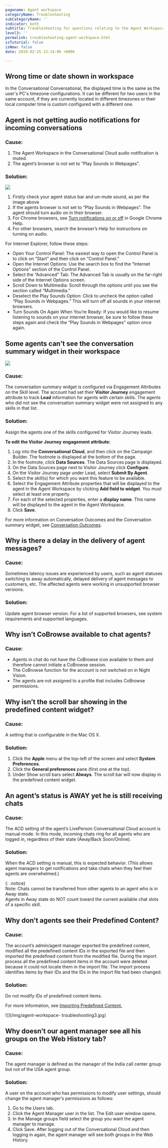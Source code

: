 ```yaml
---
pagename: Agent workspace
categoryName: Troubleshooting
subCategoryName: ''
indicator: both
subtitle: Troubleshooting for questions relating to the Agent Workspace
level3: ''
permalink: troubleshooting-agent-workspace.html
isTutorial: false
isNew: false
date: 2019-02-25 13:14:06 +0000

---
```

## Wrong time or date shown in workspace  
In the Conversational Conversational, the displayed time is the same as the user's PC's timezone configurations. It can be different for two users in the same account, if they are currently located in different timezones or their local computer time is custom configured with a different one. 

## Agent is not getting audio notifications for incoming conversations

### Cause:

1. The Agent Workspace in the Conversational Cloud audio notification is muted.
2. The agent’s browser is not set to “Play Sounds in Webpages”.

### Solution:

![](/img/troubleshooting-agentworkspace.png)

1. Firstly check your agent status bar and un-mute sound, as per the image above
2. If the agents browser is not set to “Play Sounds in Webpages”. The agent should turn audio on in their browser.
3. For Chrome browsers, see [Turn notifications on or off](https://support.google.com/chrome/answer/3220216?co=GENIE.Platform%3DDesktop&hl=en) in Google Chrome Help.
4. For other browsers, search the browser’s Help for instructions on turning on audio.

For Internet Explorer, follow these steps:
* Open Your Control Panel: The easiest way to open the Control Panel is to click on “Start” and then click on “Control Panel.”
* Open the Internet Options: Use the search box to find the “Internet Options” section of the Control Panel.
* Select the “Advanced” Tab: The Advanced Tab is usually on the far-right side of the Internet Options screen.
* Scroll Down to Multimedia: Scroll through the options until you see the section called “Multimedia.”
* Deselect the Play Sounds Option: Click to uncheck the option called “Play Sounds in Webpages.” This will turn off all sounds in your internet browsers.
* Turn Sounds On Again When You’re Ready: If you would like to resume listening to sounds on your internet browser, be sure to follow these steps again and check the “Play Sounds in Webpages” option once again.

## Some agents can't see the conversation summary widget in their workspace

![](/img/agent-workspace-troubleshooting1.png)

### Cause:

The conversation summary widget is configured via Engagement Attributes on the Skill level. The account had set their **Visitor Journey** engagement attribute to track **Lead** information for agents with certain skills. The agents who did not see the conversation summary widget were not assigned to any skills in that list.

### Solution:

Assign the agents one of the skills configured for Visitor Journey leads.

**To edit the Visitor Journey** **engagement attribute:**

1. Log into the **Conversational Cloud**, and then click on the Campaign Builder. The footnote is displayed at the bottom of the page.
2. In the footnote, click **Data Sources**. The Data Sources page is displayed.
3. On the Data Sources page next to Visitor Journey click **Configure**.
4. On the Visitor Journey page under Lead, select **Submit By Agent**.
5. Select the skill(s) for which you want this feature to be available.
6. Select the Engagement Attribute properties that will be displayed to the agent in the Agent Workspace by clicking **Add field to widget**. You must select at least one property.
7. For each of the selected properties, enter a **display name**. This name will be displayed to the agent in the Agent Workspace.
8. Click **Save**.

For more information on Conversation Outcomes and the Conversation summary widget, see [Conversation Outcomes](data-reporting-engagement-attributes-conversation-outcomes.html).

## Why is there a delay in the delivery of agent messages?

### Cause:

Sometimes latency issues are experienced by users, such as agent statuses switching to away automatically, delayed delivery of agent messages to customers, etc. The affected agents were working in unsupported browser versions.

### Solution:

Update agent browser version. For a list of supported browsers, see system requirements and supported languages.

## Why isn’t CoBrowse available to chat agents?

### Cause:

* Agents in chat do not have the CoBrowse icon available to them and therefore cannot initiate a CoBrowse session.
* The CoBrowse function for the account is not switched on in Night Vision.
* The agents are not assigned to a profile that includes CoBrowse permissions.

## Why isn’t the scroll bar showing in the predefined content widget?

### Cause:

A setting that is configurable in the Mac OS X.

### Solution:

1. Click the **Apple** menu at the top-left of the screen and select **System Preferences**.
2. Click the **General preferences** pane (first one at the top).
3. Under Show scroll bars select **Always**. The scroll bar will now display in the predefined content widget.

## An agent’s status is AWAY yet he is still receiving chats

### Cause:

The ACD setting of the agent’s LivePerson Conversational Cloud account is manual mode. In this mode, incoming chats ring for all agents who are logged in, regardless of their state (Away/Back Soon/Online).

### Solution:

When the ACD setting is manual, this is expected behavior. (This allows agent managers to get notifications and take chats when they feel their agents are overwhelmed.)

{: .notice}  
Note: Chats cannot be transferred from other agents to an agent who is in Away state.  
Agents in Away state do NOT count toward the current available chat slots of a specific skill.

## Why don’t agents see their Predefined Content?

### Cause:

The account’s admin/agent manager exported the predefined content, modified all the predefined content IDs in the exported file and then imported the predefined content from the modified file. During the import process all the predefined content items in the account were deleted because it could not locate them in the import file. The import process identifies items by their IDs and the IDs in the import file had been changed.

### Solution:

Do not modify IDs of predefined content items.

For more information, see [Importing Predefined Content.](agent-manager-workspace-workspace-configuration-importing-predefined-content.html)

![](/img/agent-workspace- troubleshooting3.jpg)

## Why doesn’t our agent manager see all his groups on the Web History tab?

### Cause:

The agent manager is defined as the manager of the India call center group but not of the USA agent group.

### Solution:

A user on the account who has permissions to modify user settings, should change the agent manager’s permissions as follows:

1. Go to the Users tab.
2. Click the Agent Manager user in the list. The Edit user window opens.
3. In the Manage groups field select the group you want the agent manager to manage.
4. Click Save. After logging out of the Conversational Cloud and then logging in again, the agent manager will see both groups in the Web History.
